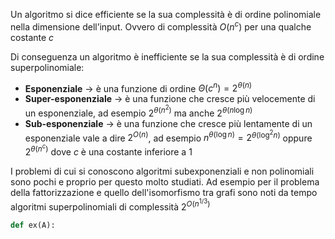 Un algoritmo si dice efficiente se la sua complessità è di ordine polinomiale nella dimensione dell’input.
Ovvero di complessità $O(n^c)$ per una qualche costante $c$

Di conseguenza un algoritmo è inefficiente se la sua complessità è di ordine superpolinomiale:
- **Esponenziale** → è una funzione di ordine $\Theta(c^n)=2^{\theta(n)}$
- **Super-esponenziale** → è una funzione che cresce più velocemente di un esponenziale, ad esempio $2^{\theta(n^2)}$ ma anche $2^{\theta(n\log n)}$
- **Sub-esponenziale** → è una funzione che cresce più lentamente di un esponenziale vale a dire $2^{O(n)}$, ad esempio $n^{\theta(\log n)}=2^{\theta(\log^2 n)}$ oppure $2^{\theta(n^c)}$ dove $c$ è una costante inferiore a $1$

I problemi di cui si conoscono algoritmi subexponenziali e non polinomiali sono pochi e proprio per questo molto studiati. Ad esempio per il problema della fattorizzazione e quello dell'isomorfismo tra grafi sono noti da tempo algoritmi superpolinomiali di complessità $2^{O(n^{1/3})}$

```python
def ex(A):
	
```